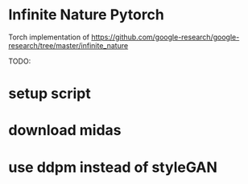 # Infinite Nature Pytorch

Torch implementation of https://github.com/google-research/google-research/tree/master/infinite_nature

TODO:

# setup script
# download midas
# use ddpm instead of styleGAN